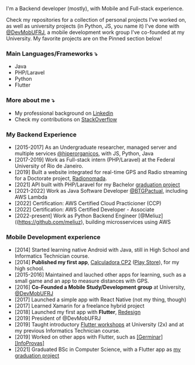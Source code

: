 I'm a Backend developer (mostly), with Mobile and Full-stack experience.

Check my repositories for a collection of personal projects I've worked on, as well as university projects (in Python, JS, you name it) I've done with [@DevMobUFRJ](https://github.com/devmobufrj), a mobile development work group I've co-founded at my University. My favorite projects are on the Pinned section below! 

### Main Languages/Frameworks ⤵️
- Java
- PHP/Laravel
- Python
- Flutter

### More about me ⤵️

- My professional background on [Linkedin](https://www.linkedin.com/in/georgerappel/)
- Check my contributions on [StackOverflow](https://stackoverflow.com/users/3758439/george)

### My Backend Experience
- [2015-2017] As an Undergraduate researcher, managed server and multiple services [@hiperorganicos](https://github.com/hiperorganicos), with JS, Python, Java
- [2017-2019] Work as Full-stack intern (PHP/Laravel) at the Federal University of Rio de Janeiro.
- [2019] Built a website integrated for real-time GPS and Radio streaming for a Doctorate project, [Radionomada](http://rodrigopaglieri.art/radionomada.html). 
- [2021] API built with PHP/Laravel for my Bachelor [graduation project](https://github.com/naojogafora/api)
- [2021-2022] Work as Java Software Developer [@BTGPactual](https://github.com/btgpactual), including AWS Lambda 
- [2022] Certification: AWS Certified Cloud Practicioner (CCP)
- [2022] Certification: AWS Certified Developer - Associate
- [2022-present] Work as Python Backend Engineer [@Meliuz]((https://github.com/meliuz), building microsservices using AWS

### Mobile Development experience
- [2014] Started learning native Android with Java, still in High School and Informatics Technician course.
- [2014] **Published my first app**, [Calculadora CP2](https://github.com/georgerappel/calculadoracp2) ([Play Store](https://play.google.com/store/apps/details?id=com.testemedia.mediacp2&hl=en&gl=US)), for my high school.
- [2015-2016] Maintained and lauched other apps for learning, such as a small game and an app to measure distances with GPS.
- [2016] **Co-Founded a Mobile Study/Development group** at University, [@DevMobUFRJ](https://github.com/orgs/DevMobUFRJ/teams)
- [2017] Launched a simple app with React Native (not my thing, though)
- [2017] Learned Xamarin for a freelance hybrid project
- [2018] Launched my first app with **Flutter**, [Redesign](https://github.com/DevMobUFRJ/redesign)
- [2019] President of @DevMobUFRJ
- [2019] Taught introductory [Flutter workshops](https://github.com/georgerappel/workshop-flutter) at University (2x) and at my previous Informatics Technician course.
- [2019] Worked on other apps with Flutter, such as [[Germinar]](https://github.com/DevMobUFRJ/Germinar) [[InfoProvas]](https://github.com/DevMobUFRJ/infoprovas)
- [2021] Graduated BSc in Computer Science, with a Flutter app as [my graduation project](https://github.com/naojogafora/app-flutter)

